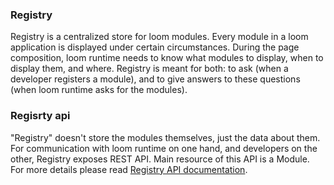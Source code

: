 ### Registry

Registry is a centralized store for loom modules. Every module in a loom application is displayed under certain circumstances. During the page composition, loom runtime needs to know what modules to display, when to display them, and where. Registry is meant for both: to ask (when a developer registers a module), and to give answers to these questions (when loom runtime asks for the modules).

### Regisrty api

"Registry" doesn't store the modules themselves, just the data about them. For communication with loom runtime on one hand, and developers on the other, Registry exposes REST API. Main resource of this API is a Module. For more details please read [Registry API documentation](./docs/API.md).  